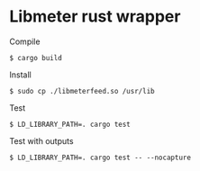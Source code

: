 # Libmeter rust wrapper

Compile
```
$ cargo build
```

Install
```
$ sudo cp ./libmeterfeed.so /usr/lib 
```

Test
```
$ LD_LIBRARY_PATH=. cargo test
```

Test with outputs
```
$ LD_LIBRARY_PATH=. cargo test -- --nocapture
```
